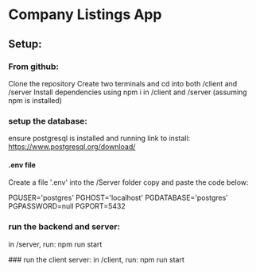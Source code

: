 # Company Listings App
## Setup:

### From github:
Clone the repository
Create two terminals and cd into both /client and /server
Install dependencies using npm i in /client and /server (assuming npm is installed)

### setup the database:
ensure postgresql is installed and running
link to install: https://www.postgresql.org/download/

#### .env file
Create a file '.env' into the /Server folder
copy and paste the code below:

PGUSER='postgres'
PGHOST='localhost'
PGDATABASE='postgres'
PGPASSWORD=null
PGPORT=5432

### run the backend and server:
in /server, run: npm run start

### run the client server:
in /client, run: npm run start

